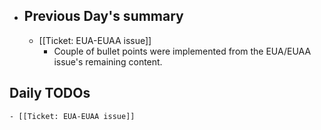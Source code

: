 - ## Previous Day's summary
	- [[Ticket: EUA-EUAA issue]]
		- Couple of bullet points were implemented from the EUA/EUAA issue's remaining content.
## Daily TODOs
	- [[Ticket: EUA-EUAA issue]]